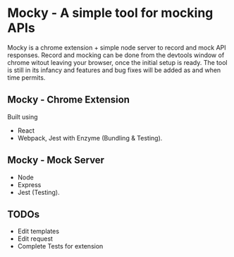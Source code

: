 # Mocky - A simple tool for mocking APIs

Mocky is a chrome extension + simple node server to record and mock API responses. Record and mocking can be done from the devtools window of chrome witout leaving your browser, once the initial setup is ready. The tool is still in its infancy and features and bug fixes will be added as and when time permits.

## Mocky - Chrome Extension
Built using
- React
- Webpack, Jest with Enzyme (Bundling & Testing).

## Mocky - Mock Server
- Node
- Express
- Jest (Testing).

## TODOs
- Edit templates
- Edit request
- Complete Tests for extension
